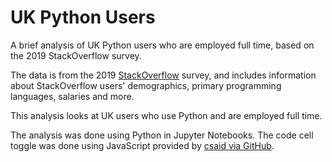 # UK Python Users
A brief analysis of UK Python users who are employed full time, based on the 2019 StackOverflow survey. 

The data is from the 2019 [StackOverflow](https://insights.stackoverflow.com/survey) survey, and includes information about StackOverflow users' demographics, primary programming languages, salaries and more.

This analysis looks at UK users who use Python and are employed full time. 

The analysis was done using Python in Jupyter Notebooks. The code cell toggle was done using JavaScript provided by [csaid via GitHub](https://github.com/csaid/polished_notebooks).
